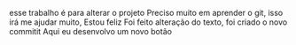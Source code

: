 esse trabalho é para alterar o projeto 
Preciso muito em aprender o git, isso irá me ajudar muito, Estou feliz
Foi feito alteração do texto, foi criado o novo commitit
Aqui eu desenvolvo um novo botão 